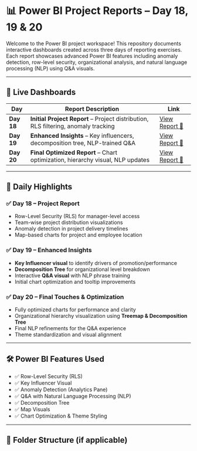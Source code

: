 # 📊 Power BI Project Reports – Day 18, 19 & 20

Welcome to the Power BI project workspace! This repository documents interactive dashboards created across three days of reporting exercises. Each report showcases advanced Power BI features including anomaly detection, row-level security, organizational analysis, and natural language processing (NLP) using Q&A visuals.

---

## 🔗 Live Dashboards

| Day | Report Description | Link |
|-----|---------------------|------|
| **Day 18** | **Initial Project Report** – Project distribution, RLS filtering, anomaly tracking | [View Report 🔗](https://app.powerbi.com/links/PjXOVRoulW?ctid=12b4fbf9-dea8-4490-bede-9cc40309ad61&pbi_source=linkShare) |
| **Day 19** | **Enhanced Insights** – Key influencers, decomposition tree, NLP-trained Q&A | [View Report 🔗](https://app.powerbi.com/links/PjXOVRoulW?ctid=12b4fbf9-dea8-4490-bede-9cc40309ad61&pbi_source=linkShare) |
| **Day 20** | **Final Optimized Report** – Chart optimization, hierarchy visual, NLP updates | [View Report 🔗](https://app.powerbi.com/links/MA4JpS0vzX?ctid=12b4fbf9-dea8-4490-bede-9cc40309ad61&pbi_source=linkShare) |

---

## 📌 Daily Highlights

### ✅ Day 18 – Project Report
- Row-Level Security (RLS) for manager-level access
- Team-wise project distribution visualizations
- Anomaly detection in project delivery timelines
- Map-based charts for project and employee location

### ✅ Day 19 – Enhanced Insights
- **Key Influencer visual** to identify drivers of promotion/performance
- **Decomposition Tree** for organizational level breakdown
- Interactive **Q&A visual** with NLP phrase training
- Initial chart optimization and tooltip improvements

### ✅ Day 20 – Final Touches & Optimization
- Fully optimized charts for performance and clarity
- Organizational hierarchy visualization using **Treemap & Decomposition Tree**
- Final NLP refinements for the Q&A experience
- Theme standardization and visual alignment

---

## 🛠️ Power BI Features Used

- ✅ Row-Level Security (RLS)
- ✅ Key Influencer Visual
- ✅ Anomaly Detection (Analytics Pane)
- ✅ Q&A with Natural Language Processing (NLP)
- ✅ Decomposition Tree
- ✅ Map Visuals
- ✅ Chart Optimization & Theme Styling

---

## 📁 Folder Structure (if applicable)


